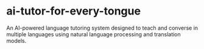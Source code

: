 # ai-tutor-for-every-tongue
An AI-powered language tutoring system designed to teach and converse in multiple languages using natural language processing and translation models.
